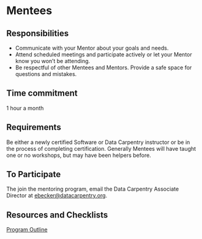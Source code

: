 # Mentees

## Responsibilities

* Communicate with your Mentor about your goals and needs.
* Attend scheduled meetings and participate actively or let your Mentor know you won’t be attending.
* Be respectful of other Mentees and Mentors. Provide a safe space for questions and mistakes.

## Time commitment

1 hour a month

## Requirements

Be either a newly certified Software or Data Carpentry instructor or 
be in the process of completing certification. Generally Mentees will have 
taught one or no workshops, but may have been helpers before.

## To Participate

The join the mentoring program, email the Data Carpentry Associate Director at ebecker@datacarpentry.org.

## Resources and Checklists

[Program Outline](https://github.com/datacarpentry/mentoring-program/blob/master/program-outline.md)